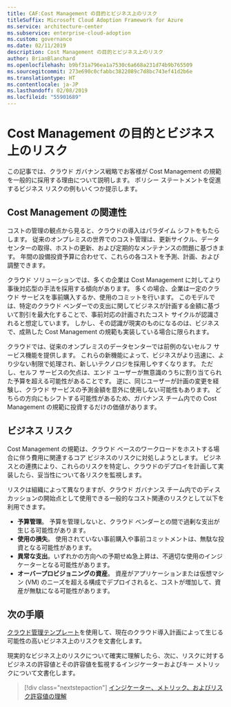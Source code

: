 ```yaml
---
title: CAF:Cost Management の目的とビジネス上のリスク
titleSuffix: Microsoft Cloud Adoption Framework for Azure
ms.service: architecture-center
ms.subservice: enterprise-cloud-adoption
ms.custom: governance
ms.date: 02/11/2019
description: Cost Management の目的とビジネス上のリスク
author: BrianBlanchard
ms.openlocfilehash: b9bf31a796ea1a7530c6a668a231d74b9b765509
ms.sourcegitcommit: 273e690c0cfabbc3822089c7d8bc743ef41d2b6e
ms.translationtype: HT
ms.contentlocale: ja-JP
ms.lasthandoff: 02/08/2019
ms.locfileid: "55901689"
---
```

# <a name="cost-management-motivations-and-business-risks"></a>Cost Management の目的とビジネス上のリスク

この記事では、クラウド ガバナンス戦略でお客様が Cost Management の規範を一般的に採用する理由について説明します。 ポリシー ステートメントを促進するビジネス リスクの例もいくつか提示します。

<!-- markdownlint-disable MD026 -->

## <a name="is-cost-management-relevant"></a>Cost Management の関連性

コストの管理の観点から見ると、クラウドの導入はパラダイム シフトをもたらします。 従来のオンプレミスの世界でのコスト管理は、更新サイクル、データ センターの取得、ホストの更新、および定期的なメンテナンスの問題に基づきます。 年間の設備投資予算に合わせて、これらの各コストを予測、計画、および調整できます。

クラウド ソリューションでは、多くの企業は Cost Management に対してより事後対応型の手法を採用する傾向があります。 多くの場合、企業は一定のクラウド サービスを事前購入するか、使用のコミットを行います。 このモデルでは、特定のクラウド ベンダーでの支出に関してビジネスが計画する金額に基づいて割引を最大化することで、事前対応の計画されたコスト サイクルが認識されると想定しています。 しかし、その認識が現実のものになるのは、ビジネスで、成熟した Cost Management の規範も実装している場合に限られます。

クラウドでは、従来のオンプレミスのデータセンターでは前例のないセルフ サービス機能を提供します。 これらの新機能によって、ビジネスがより迅速に、より少ない制限で処理され、新しいテクノロジを採用しやすくなります。 ただし、セルフ サービスの欠点は、エンド ユーザーが無意識のうちに割り当てられた予算を超える可能性があることです。 逆に、同じユーザーが計画の変更を経験し、クラウド サービスの予測金額を意外に使用しない可能性もあります。 どちらの方向にもシフトする可能性があるため、ガバナンス チーム内での Cost Management の規範に投資するだけの価値があります。

## <a name="business-risk"></a>ビジネス リスク

Cost Management の規範は、クラウド ベースのワークロードをホストする場合に伴う費用に関連するコア ビジネスのリスクに対処しようとします。 ビジネスとの連携により、これらのリスクを特定し、クラウドのデプロイを計画して実装したら、妥当性について各リスクを監視します。

リスクは組織によって異なりますが、クラウド ガバナンス チーム内でのディスカッションの開始点として使用できる一般的なコスト関連のリスクとして以下を利用できます。

- **予算管理**。 予算を管理しないと、クラウド ベンダーとの間で過剰な支出が生じる可能性があります。
- **使用の損失**。 使用されていない事前購入や事前コミットメントは、無駄な投資となる可能性があります。
- **異常な支出**。いずれかの方向への予期せぬ急上昇は、不適切な使用のインジケーターとなる可能性があります。
- **オーバープロビジョニングの資産**。 資産がアプリケーションまたは仮想マシン (VM) のニーズを超える構成でデプロイされると、コストが増加して、資産が無駄になる可能性があります。

## <a name="next-steps"></a>次の手順

[クラウド管理テンプレート](./template.md)を使用して、現在のクラウド導入計画によって生じる可能性の高いビジネス上のリスクを文書化します。

現実的なビジネス上のリスクについて確実に理解したら、次に、リスクに対するビジネスの許容値とその許容値を監視するインジケーターおよびキー メトリックについて文書化します。

> [!div class="nextstepaction"]
> [インジケーター、メトリック、およびリスク許容値の理解](./metrics-tolerance.md)
